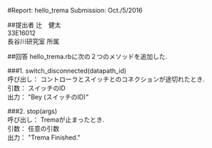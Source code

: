 #Report: hello_trema
Submission: Oct./5/2016  

##提出者
辻　健太  
33E16012  
長谷川研究室 所属  

##回答
hello_trema.rbに次の２つのメソッドを追加した.  

###1. switch_disconnected(datapath_id)  
呼び出し：	コントローラとスイッチとのコネクションが途切れたとき.  
引数：		スイッチのID  
出力：		"Bey (スイッチのID)"  
	
	
###2. stop(args)  
呼び出し：	Tremaが止まったとき.  
引数：		任意の引数  
出力：		"Trema Finished."  
